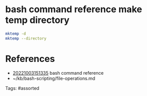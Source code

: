 # bash command reference make temp directory
```bash
mktemp -d
mktemp --directory
```

# References
- [20221003151335](/zet/20221003151335/) bash command reference
- ~/kb/bash-scripting/file-operations.md

Tags:
    #assorted

